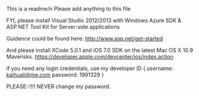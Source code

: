 This is a readme/n
Please add anything to this file

FYI,
please install Visual Studio 2012/2013 with Windows Azure SDK & ASP.NET Tool Kit for Server-side applications

Guidence could be found here:
http://www.asp.net/get-started

And please install XCode 5.0.1 and iOS 7.0 SDK on the latest Mac OS X 10.9 Maverisks.
https://developer.apple.com/devcenter/ios/index.action

if you need any login credentials, use my developer ID
{
	username: kaihuali@me.com
	password: 1991329
}

PLEASE::!!!! NEVER change my password.
